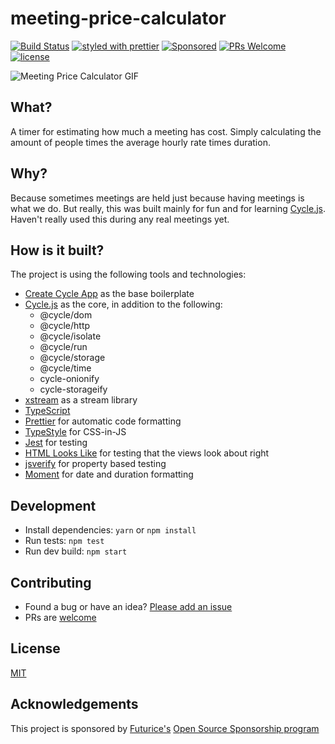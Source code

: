# meeting-price-calculator
[![Build Status](https://travis-ci.org/olpeh/meeting-price-calculator.svg?branch=master)](https://travis-ci.org/olpeh/meeting-price-calculator) [![styled with prettier](https://img.shields.io/badge/styled_with-prettier-ff69b4.svg)](https://github.com/prettier/prettier)
[![Sponsored](https://img.shields.io/badge/chilicorn-sponsored-brightgreen.svg?logo=data%3Aimage%2Fpng%3Bbase64%2CiVBORw0KGgoAAAANSUhEUgAAAA4AAAAPCAMAAADjyg5GAAABqlBMVEUAAAAzmTM3pEn%2FSTGhVSY4ZD43STdOXk5lSGAyhz41iz8xkz2HUCWFFhTFFRUzZDvbIB00Zzoyfj9zlHY0ZzmMfY0ydT0zjj92l3qjeR3dNSkoZp4ykEAzjT8ylUBlgj0yiT0ymECkwKjWqAyjuqcghpUykD%2BUQCKoQyAHb%2BgylkAyl0EynkEzmkA0mUA3mj86oUg7oUo8n0k%2FS%2Bw%2Fo0xBnE5BpU9Br0ZKo1ZLmFZOjEhesGljuzllqW50tH14aS14qm17mX9%2Bx4GAgUCEx02JySqOvpSXvI%2BYvp2orqmpzeGrQh%2Bsr6yssa2ttK6v0bKxMBy01bm4zLu5yry7yb29x77BzMPCxsLEzMXFxsXGx8fI3PLJ08vKysrKy8rL2s3MzczOH8LR0dHW19bX19fZ2dna2trc3Nzd3d3d3t3f39%2FgtZTg4ODi4uLj4%2BPlGxLl5eXm5ubnRzPn5%2Bfo6Ojp6enqfmzq6urr6%2Bvt7e3t7u3uDwvugwbu7u7v6Obv8fDz8%2FP09PT2igP29vb4%2BPj6y376%2Bu%2F7%2Bfv9%2Ff39%2Fv3%2BkAH%2FAwf%2FtwD%2F9wCyh1KfAAAAKXRSTlMABQ4VGykqLjVCTVNgdXuHj5Kaq62vt77ExNPX2%2Bju8vX6%2Bvr7%2FP7%2B%2FiiUMfUAAADTSURBVAjXBcFRTsIwHAfgX%2FtvOyjdYDUsRkFjTIwkPvjiOTyX9%2FAIJt7BF570BopEdHOOstHS%2BX0s439RGwnfuB5gSFOZAgDqjQOBivtGkCc7j%2B2e8XNzefWSu%2BsZUD1QfoTq0y6mZsUSvIkRoGYnHu6Yc63pDCjiSNE2kYLdCUAWVmK4zsxzO%2BQQFxNs5b479NHXopkbWX9U3PAwWAVSY%2FpZf1udQ7rfUpQ1CzurDPpwo16Ff2cMWjuFHX9qCV0Y0Ok4Jvh63IABUNnktl%2B6sgP%2BARIxSrT%2FMhLlAAAAAElFTkSuQmCC)](http://spiceprogram.org/oss-sponsorship)
[![PRs Welcome](https://img.shields.io/badge/PRs-welcome-brightgreen.svg)](https://github.com/olpeh/meeting-price-calculator/pulls)
[![license](http://img.shields.io/badge/license-MIT-brightgreen.svg?style=flat)](https://github.com/olpeh/meeting-price-calculator/blob/master/LICENSE)

![Meeting Price Calculator GIF](meeting-price-calculator.gif)

## What?

A timer for estimating how much a meeting has cost.
Simply calculating the amount of people times the average hourly rate times duration.

## Why?

Because sometimes meetings are held just because having meetings is what we do.
But really, this was built mainly for fun and for learning [Cycle.js](https://cycle.js.org/).
Haven't really used this during any real meetings yet.

## How is it built?

The project is using the following tools and technologies:

* [Create Cycle App](https://github.com/cyclejs-community/create-cycle-app) as the base boilerplate
* [Cycle.js](https://cycle.js.org/) as the core, in addition to the following:
  * @cycle/dom
  * @cycle/http
  * @cycle/isolate
  * @cycle/run
  * @cycle/storage
  * @cycle/time
  * cycle-onionify
  * cycle-storageify
* [xstream](http://staltz.github.io/xstream/) as a stream library
* [TypeScript](http://www.typescriptlang.org/)
* [Prettier](http://prettier.io/) for automatic code formatting
* [TypeStyle](https://typestyle.github.io/) for CSS-in-JS
* [Jest](https://github.com/facebook/jest) for testing
* [HTML Looks Like](https://github.com/staltz/html-looks-like) for testing that the views look about right
* [jsverify](https://github.com/jsverify/jsverify) for property based testing
* [Moment](http://momentjs.com/) for date and duration formatting

## Development

* Install dependencies: `yarn` or `npm install`
* Run tests: `npm test`
* Run dev build: `npm start`

## Contributing

* Found a bug or have an idea? [Please add an issue](https://github.com/olpeh/meeting-price-calculator/issues)
* PRs are [welcome](https://github.com/olpeh/meeting-price-calculator/pulls)

## License

[MIT](LICENSE)

## Acknowledgements

This project is sponsored by [Futurice's](https://futurice.com/) [Open Source Sponsorship program](http://spiceprogram.org/oss-sponsorship)
